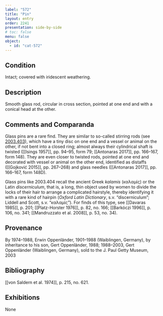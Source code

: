 ```yaml
---
label: "572"
title: "Pin"
layout: entry
order: 2241
presentation: side-by-side
# toc: false
menu: false
object:
  - id: "cat-572"
---
```


## Condition

Intact; covered with iridescent weathering.

## Description

Smooth glass rod, circular in cross section, pointed at one end and with a conical head at the other.

## Comments and Comparanda

Glass pins are a rare find. They are similar to so-called stirring rods (see [2003.403](#cat)), which have a tiny disc on one end and a vessel or animal on the other, if not bent into a closed ring; almost always their cylindrical shaft is twisted ([[Isings 1957]], pp. 94–95, form 79; [[Antonaras 2017]], pp. 166–167, form 148). They are even closer to twisted rods, pointed at one end and decorated with vessel or animal on the other end, identified as distaffs ([[Gojković 2015]], pp. 267–268) and glass needles ([[Antonaras 2017]], pp. 166–167, form 148D).

Glass pins like 2003.404 recall the ancient Greek *kalamis* (καλαμίς) or the Latin *discerniculum*, that is, a long, thin object used by women to divide the locks of their hair to arrange a complicated hairstyle, thereby identifying it with a rare kind of hairpin (*Oxford Latin Dictionary*, s.v. “discerniculum”; Liddell and Scott, s.v. “καλαμίς”). For finds of this type, see [[Davaras 1985]], p. 201; [[Platz-Horster 1976]], p. 82, no. 166; [[Barkóczi 1996]], p. 106, no. 341; [[Mandruzzato et al. 2008]], p. 53, no. 34).

## Provenance

By 1974–1988, Erwin Oppenländer, 1901–1988 (Waiblingen, Germany), by inheritance to his son, Gert Oppenländer, 1988; 1988–2003, Gert Oppenländer (Waiblingen, Germany), sold to the J. Paul Getty Museum, 2003

## Bibliography

[[von Saldern et al. 1974]], p. 215, no. 621.

## Exhibitions

None